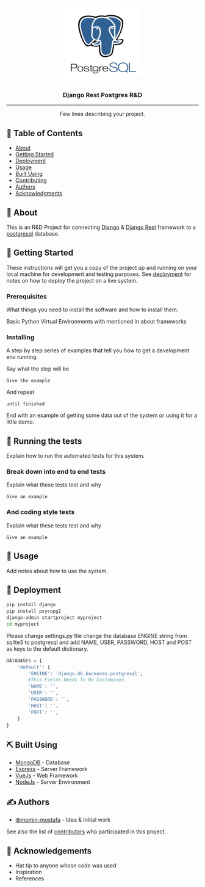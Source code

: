 <p align="center">
  <a href="" rel="noopener">
 <img width=200px height=200px src="https://github.com/momin-mostafa/djangoRest/blob/django-rest-postgre-_r%26d_/image_readme/postgresql.jpg" alt="Project logo {Image_credit:https://www.pexels.com/@realtoughcandy/}"></a>
</p>

<h3 align="center">Django Rest Postgres R&D</h3>

<div align="center">
</div>

---

<p align="center"> Few lines describing your project.
    <br> 
</p>

## 📝 Table of Contents

- [About](#about)
- [Getting Started](#getting_started)
- [Deployment](#deployment)
- [Usage](#usage)
- [Built Using](#built_using)
- [Contributing](../CONTRIBUTING.md)
- [Authors](#authors)
- [Acknowledgments](#acknowledgement)

## 🧐 About <a name = "about"></a>

This is an R&D Project for connecting [Django](https://www.djangoproject.com) & [Django Rest](https://www.django-rest-framework.org) framework to a [postgresql](https://www.postgresql.org/docs/15/index.html) database.

## 🏁 Getting Started <a name = "getting_started"></a>

These instructions will get you a copy of the project up and running on your local machine for development and testing purposes. See [deployment](#deployment) for notes on how to deploy the project on a live system.

### Prerequisites

What things you need to install the software and how to install them.

Basic Python Virtual Environments with mentioned in about frameworks

### Installing

A step by step series of examples that tell you how to get a development env running.

Say what the step will be

```
Give the example
```

And repeat

```
until finished
```

End with an example of getting some data out of the system or using it for a little demo.

## 🔧 Running the tests <a name = "tests"></a>

Explain how to run the automated tests for this system.

### Break down into end to end tests

Explain what these tests test and why

```
Give an example
```

### And coding style tests

Explain what these tests test and why

```
Give an example
```

## 🎈 Usage <a name="usage"></a>

Add notes about how to use the system.

## 🚀 Deployment <a name = "deployment"></a>

```Bash
pip install django
pip install psycopg2
django-admin startproject myproject
cd myproject
```
Please change settings.py file change the database ENGINE string from sqlite3 to postgresql and add NAME, USER, PASSWORD, HOST and POST as keys to the default dictionary.

```Python
DATABASES = {
    'default': {
        'ENGINE': 'django.db.backends.postgresql',
        #This Fields Needs To Be Customised.
        'NAME': '',
        'USER': '',
        'PASSWORD': '',
        'HOST': '',
        'PORT': '',
    }
}
```

## ⛏️ Built Using <a name = "built_using"></a>

- [MongoDB](https://www.mongodb.com/) - Database
- [Express](https://expressjs.com/) - Server Framework
- [VueJs](https://vuejs.org/) - Web Framework
- [NodeJs](https://nodejs.org/en/) - Server Environment

## ✍️ Authors <a name = "authors"></a>

- [@momin-mostafa](https://github.com/momin-mostafa) - Idea & Initial work

See also the list of [contributors](https://github.com/kylelobo/The-Documentation-Compendium/contributors) who participated in this project.

## 🎉 Acknowledgements <a name = "acknowledgement"></a>

- Hat tip to anyone whose code was used
- Inspiration
- References
